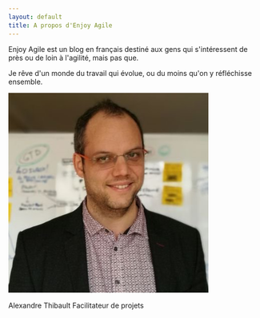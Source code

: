 ```yaml
---
layout: default
title: A propos d'Enjoy Agile
---
```

Enjoy Agile est un blog en français destiné aux gens qui s'intéressent de près ou de loin à l'agilité, mais pas que.

Je rêve d'un monde du travail qui évolue, ou du moins qu'on y réfléchisse ensemble.

![](/images/alexthib-agile-coach-small.jpg)

Alexandre Thibault 
Facilitateur de projets